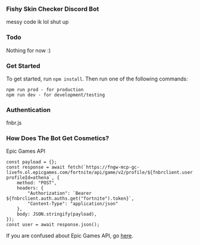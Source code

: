 ### Fishy Skin Checker Discord Bot
messy code ik lol shut up

### Todo
Nothing for now :)

### Get Started
To get started, run `npm install`. Then run one of the following commands:
```
npm run prod - for production
npm run dev - for development/testing
```

### Authentication
fnbr.js

### How Does The Bot Get Cosmetics?
Epic Games API
```
const payload = {};
const response = await fetch(`https://fngw-mcp-gc-livefn.ol.epicgames.com/fortnite/api/game/v2/profile/${fnbrclient.user.id}/client/QueryProfile?profileId=athena`, {
    method: "POST",
    headers: {
        "Authorization": `Bearer ${fnbrclient.auth.auths.get("fortnite").token}`,
        "Content-Type": "application/json"
    },
    body: JSON.stringify(payload),
});
const user = await response.json();
```



If you are confused about Epic Games API, go [here](https://github.com/LeleDerGrasshalmi/FortniteEndpointsDocumentation).